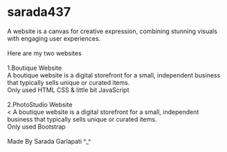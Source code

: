 # sarada437
A website is a canvas for creative expression, combining stunning visuals with engaging user experiences.<br><br>
Here are my two websites <br><br>
1.Boutique Website<br>
A boutique website is a digital storefront for a small, independent business that typically sells unique or curated items.<br>
Only used HTML CSS & little bit JavaScript<br><br>
2.PhotoStudio Website<br><
A boutique website is a digital storefront for a small, independent business that typically sells unique or curated items.<br>
Only used Bootstrap<br><br>
Made By Sarada Garlapati ^_^
